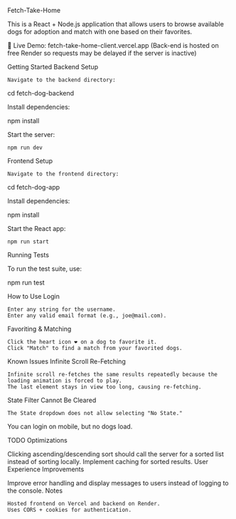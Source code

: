 Fetch-Take-Home

This is a React + Node.js application that allows users to browse available dogs for adoption and match with one based on their favorites.

🔗 Live Demo: fetch-take-home-client.vercel.app (Back-end is hosted on free Render so requests may be delayed if the server is inactive)

Getting Started
Backend Setup

    Navigate to the backend directory:

cd fetch-dog-backend

Install dependencies:

npm install

Start the server:

    npm run dev

Frontend Setup

    Navigate to the frontend directory:

cd fetch-dog-app

Install dependencies:

npm install

Start the React app:

    npm run start

 Running Tests

To run the test suite, use:

npm run test

 How to Use
Login

    Enter any string for the username.
    Enter any valid email format (e.g., joe@mail.com).

Favoriting & Matching

    Click the heart icon ❤️ on a dog to favorite it.
    Click "Match" to find a match from your favorited dogs.

 Known Issues
Infinite Scroll Re-Fetching

    Infinite scroll re-fetches the same results repeatedly because the loading animation is forced to play.
    The last element stays in view too long, causing re-fetching.

 State Filter Cannot Be Cleared

    The State dropdown does not allow selecting "No State."
You can login on mobile, but no dogs load. 


 TODO
Optimizations

Clicking ascending/descending sort should call the server for a sorted list instead of sorting locally.
Implement caching for sorted results.
 User Experience Improvements

Improve error handling and display messages to users instead of logging to the console.
 Notes

    Hosted frontend on Vercel and backend on Render.
    Uses CORS + cookies for authentication.
